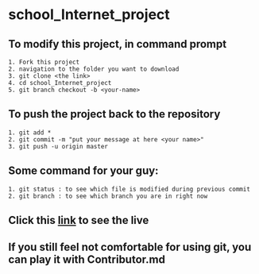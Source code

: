 # school_Internet_project

## To modify this project, in command prompt
```
1. Fork this project
2. navigation to the folder you want to download
3. git clone <the link>
4. cd school_Internet_project
5. git branch checkout -b <your-name>
```


## To push the project back to the repository
```
1. git add *
2. git commit -m "put your message at here <your name>"
3. git push -u origin master
```


## Some command for your guy:
```
1. git status : to see which file is modified during previous commit
2. git branch : to see which branch you are in right now
```

## Click this [link](http://dictn.000webhostapp.com/) to see the live

## If you still feel not comfortable for using git, you can play it with Contributor.md

